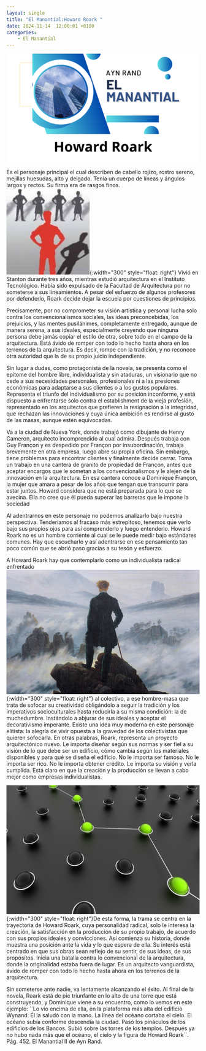 ```yaml
---
layout: single
title: "El Manantial:Howard Roark "
date: 2024-11-14  12:00:01 +0100
categories: 
    - El Manantial
---
```

![alt text](</assets/img/Howard Roark banner.png>)


Es el  personaje principal el cual describen de cabello rojizo, rostro sereno, mejillas huesudas, alto y delgado.  Tenía un cuerpo de líneas y ángulos largos y rectos. Su firma era de rasgos finos.
![alt text](</assets/img/howard individuallista.jpeg>){:width="300" style="float: right"} Vivió en Stanton durante tres años, mientras estudió arquitectura en el Instituto Tecnológico. Había sido expulsado de la Facultad de Arquitectura por no someterse a sus lineamientos. A pesar del esfuerzo de algunos profesores por defenderlo, Roark decide dejar la escuela por cuestiones de principios.  

Precisamente, por no comprometer su visión artística y personal lucha solo contra los convencionalismos sociales, las ideas preconcebidas, los prejuicios, y las mentes pusilánimes, completamente entregado, aunque de manera serena, a sus ideales, especialmente creyendo que ninguna persona debe jamás copiar el estilo de otra, sobre todo en el campo de la arquitectura. Está ávido de romper con todo lo hecho hasta ahora en los terrenos de la arquitectura.  Es decir, rompe con la tradición, y no reconoce otra autoridad que la de su propio juicio independiente.  


Sin lugar a dudas, como protagonista de la novela,  se presenta como el epítome del hombre libre, individualista y sin ataduras, un visionario que no cede a sus necesidades personales, profesionales ni a las presiones económicas para adaptarse a sus clientes o a los gustos populares. Representa el triunfo del individualismo por su posición inconforme, y está dispuesto a enfrentarse solo contra el establishment de la vieja profesión, representado en los arquitectos que prefieren la resignación a la integridad, que rechazan las innovaciones y cuya única ambición es rendirse al gusto de las masas, aunque estén equivocadas.


Va a la ciudad de Nueva York, donde trabajó como dibujante de Henry Cameron, arquitecto incomprendido al cual admira. Después trabaja con Guy Françon y es despedido por Françon por insubordinación, trabaja brevemente en otra empresa, luego abre su propia oficina. Sin embargo, tiene problemas para encontrar clientes y finalmente decide cerrar. Toma un trabajo en una cantera de granito de propiedad de Françon, antes que aceptar encargos que le sometan a los convencionalismos y le alejen de la innovación en la arquitectura.  En esa cantera conoce a Dominique Françon, la mujer que amara a pesar de los años que tengan que transcurrir para estar juntos. Howard considera que no está preparada para lo que se avecina. Ella no cree que él pueda superar las barreras que le impone la sociedad

Al adentrarnos en este personaje no podemos analizarlo bajo nuestra perspectiva. Tenderíamos al fracaso más estrepitoso, tenemos que verlo bajo sus propios ojos para así comprenderlo y luego entenderlo. Howard Roark no es un hombre corriente al cual se le puede medir bajo estándares comunes.  Hay que escucharlo y así adentrarse en ese pensamiento tan poco común que se abrió paso gracias a su tesón y esfuerzo.


A Howard Roark  hay que contemplarlo como un individualista radical enfrentado![alt text](</assets/img/individualista radical.jpg>){:width="300" style="float: right"} al colectivo, a ese hombre-masa que trata de sofocar su creatividad obligándolo a seguir la tradición y los imperativos socioculturales hasta reducirla a su misma condición: la de muchedumbre. Instándolo a abjurar de sus ideales y aceptar el decorativismo imperante. Existe una idea muy moderna en este personaje elitista: la alegría de vivir opuesta a la gravedad de los colectivistas que quieren sofocarla.  En otras palabras, Roark, representa un proyecto arquitectónico nuevo.  Le importa diseñar según sus normas y ser fiel a su visión de lo que debe ser un edificio, cómo cambia según los materiales disponibles y para qué se diseña el edificio. No le importa ser famoso. No le importa ser rico. No le importa obtener crédito. Le importa su visión y verla cumplida.  Está claro en que la creación y la producción se llevan a cabo mejor como empresas individualistas.


![alt text](</assets/img/howard diferente.jpg>){:width="300" style="float: right"}De esta forma, la trama se centra en la trayectoria de Howard Roark, cuya personalidad radical, solo le interesa la creación, la satisfacción en la producción de su propio trabajo, de acuerdo con sus propios ideales y convicciones. Así comienza su historia, donde muestra una posición ante la vida y lo que espera de ella. Su interés está centrado en que sus obras sean reflejo de su sentir, de sus ideas, de sus propósitos. Inicia una batalla contra lo convencional de la arquitectura, donde la originalidad estaba fuera de lugar.  Es un arquitecto vanguardista, ávido de romper con todo lo hecho hasta ahora en los terrenos de la arquitectura.


Sin someterse ante nadie, va lentamente alcanzando el éxito. Al final de la novela, Roark está de pie triunfante en lo alto de una torre que está construyendo, y Dominique viene a su encuentro, como lo vemos en este ejemplo: ´´Lo vio encima de ella, en la plataforma más alta del edificio Wynand. Él la saludó con la mano. La línea del océano cortaba el cielo. El océano subía conforme descendía la ciudad. Pasó los pináculos de los edificios de los Bancos. Subió sobre las torres de los templos. Después ya no hubo nada más que el océano, el cielo y la figura de Howard Roark´´.  Pág. 452. El Manantial  II de Ayn Rand.




